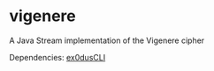 # vigenere
A Java Stream implementation of the Vigenere cipher

Dependencies: [ex0dusCLI](https://github.com/DudmasterUltra/cli)
